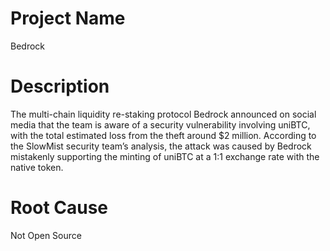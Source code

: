 # Project Name
Bedrock

# Description
The multi-chain liquidity re-staking protocol Bedrock announced on social media that the team is aware of a security vulnerability involving uniBTC, with the total estimated loss from the theft around $2 million. According to the SlowMist security team’s analysis, the attack was caused by Bedrock mistakenly supporting the minting of uniBTC at a 1:1 exchange rate with the native token.

# Root Cause
Not Open Source